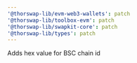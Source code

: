 ```yaml
---
'@thorswap-lib/evm-web3-wallets': patch
'@thorswap-lib/toolbox-evm': patch
'@thorswap-lib/swapkit-core': patch
'@thorswap-lib/types': patch
---
```


Adds hex value for BSC chain id
